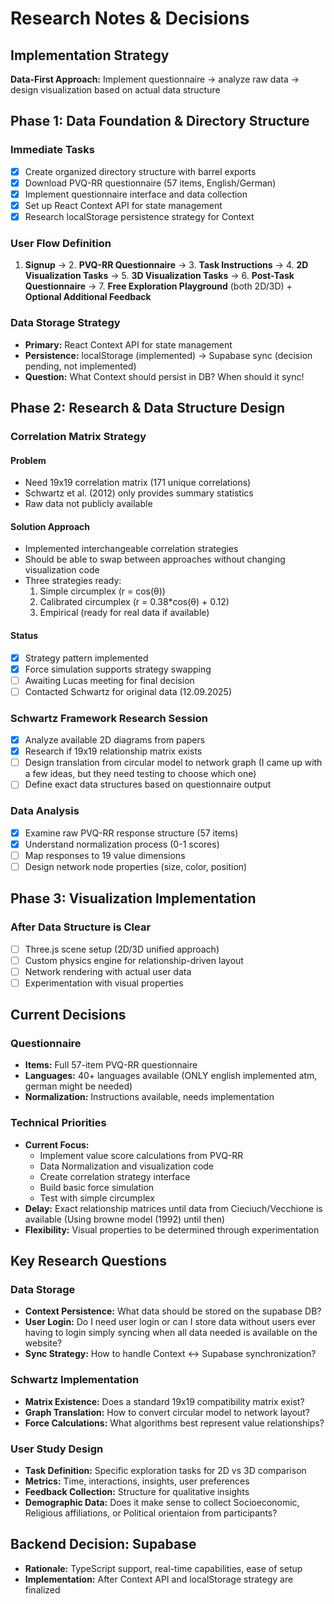 # Research Notes & Decisions

## Implementation Strategy

**Data-First Approach:** Implement questionnaire → analyze raw data → design visualization based on actual data structure

## Phase 1: Data Foundation & Directory Structure

### Immediate Tasks

- [x] Create organized directory structure with barrel exports
- [x] Download PVQ-RR questionnaire (57 items, English/German)
- [x] Implement questionnaire interface and data collection
- [x] Set up React Context API for state management
- [x] Research localStorage persistence strategy for Context

### User Flow Definition

1. **Signup** → 2. **PVQ-RR Questionnaire** → 3. **Task Instructions** → 4. **2D Visualization Tasks** → 5. **3D Visualization Tasks** → 6. **Post-Task Questionnaire** → 7. **Free Exploration Playground** (both 2D/3D) + **Optional Additional Feedback**

### Data Storage Strategy

- **Primary:** React Context API for state management
- **Persistence:** localStorage (implemented) → Supabase sync (decision pending, not implemented)
- **Question:** What Context should persist in DB? When should it sync!

## Phase 2: Research & Data Structure **Design**

### Correlation Matrix Strategy

#### Problem

- Need 19x19 correlation matrix (171 unique correlations)
- Schwartz et al. (2012) only provides summary statistics
- Raw data not publicly available

#### Solution Approach

- Implemented interchangeable correlation strategies
- Should be able to swap between approaches without changing visualization code
- Three strategies ready:
  1. Simple circumplex (r = cos(θ))
  2. Calibrated circumplex (r = 0.38*cos(θ) + 0.12)
  3. Empirical (ready for real data if available)

#### Status

- [x] Strategy pattern implemented
- [x] Force simulation supports strategy swapping
- [ ] Awaiting Lucas meeting for final decision
- [ ] Contacted Schwartz for original data (12.09.2025)

### Schwartz Framework Research Session

- [x] Analyze available 2D diagrams from papers
- [x] Research if 19x19 relationship matrix exists
- [ ] Design translation from circular model to network graph (I came up with a few ideas, but they need testing to choose which one)
- [ ] Define exact data structures based on questionnaire output

### Data Analysis

- [x] Examine raw PVQ-RR response structure (57 items)
- [x] Understand normalization process (0-1 scores)
- [ ] Map responses to 19 value dimensions
- [ ] Design network node properties (size, color, position)

## Phase 3: Visualization Implementation

### After Data Structure is Clear

- [ ] Three.js scene setup (2D/3D unified approach)
- [ ] Custom physics engine for relationship-driven layout
- [ ] Network rendering with actual user data
- [ ] Experimentation with visual properties

## Current Decisions

### Questionnaire

- **Items:** Full 57-item PVQ-RR questionnaire
- **Languages:** 40+ languages available (ONLY english implemented atm, german might be needed)
- **Normalization:** Instructions available, needs implementation

### Technical Priorities

- **Current Focus:**
  - Implement value score calculations from PVQ-RR
  - Data Normalization and visualization code
  - Create correlation strategy interface
  - Build basic force simulation
  - Test with simple circumplex
- **Delay:** Exact relationship matrices until data from Cieciuch/Vecchione is available (Using browne model (1992) until then)
- **Flexibility:** Visual properties to be determined through experimentation

## Key Research Questions

### Data Storage

- **Context Persistence:** What data should be stored on the supabase DB?
- **User Login:** Do I need user login or can I store data without users ever having to login simply syncing when all data needed is available on the website?
- **Sync Strategy:** How to handle Context ↔ Supabase synchronization?

### Schwartz Implementation

- **Matrix Existence:** Does a standard 19x19 compatibility matrix exist?
- **Graph Translation:** How to convert circular model to network layout?
- **Force Calculations:** What algorithms best represent value relationships?

### User Study Design

- **Task Definition:** Specific exploration tasks for 2D vs 3D comparison
- **Metrics:** Time, interactions, insights, user preferences
- **Feedback Collection:** Structure for qualitative insights
- **Demographic Data:** Does it make sense to collect Socioeconomic, Religious affiliations, or Political orientaion from participants?

## Backend Decision: Supabase

- **Rationale:** TypeScript support, real-time capabilities, ease of setup
- **Implementation:** After Context API and localStorage strategy are finalized

